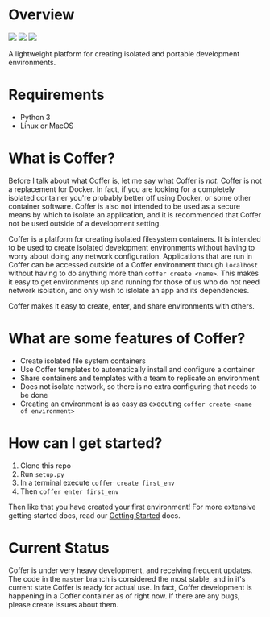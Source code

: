 Overview
=====

![](https://img.shields.io/badge/version-1.3.1-brightgreen.svg) [![](https://img.shields.io/badge/irc-%23coffer-red.svg)](https://webchat.freenode.net/) [![](https://img.shields.io/badge/twitter-cofferproject-blue.svg)](http://twitter.com/cofferproject)

A lightweight platform for creating isolated and portable development environments.

Requirements
============

- Python 3
- Linux or MacOS


What is Coffer?
===============

Before I talk about what Coffer is, let me say what Coffer is *not*. Coffer is not a replacement for Docker. In fact, if you are looking for a completely isolated container
you're probably better off using Docker, or some other container software. Coffer is also not intended to be used as a secure means by which to isolate an application, and
it is recommended that Coffer not be used outside of a development setting. 

Coffer is a platform for creating isolated filesystem containers. It is intended to be used to create isolated development environments without having to worry about doing any network configuration.
Applications that are run in Coffer can be accessed outside of a Coffer environment through `localhost` without having to do anything more than `coffer create <name>`. 
This makes it easy to get environments up and running for those of us who do not need network isolation, and only wish to islolate an app and its dependencies.

Coffer makes it easy to create, enter, and share environments with others.

What are some features of Coffer?
=================================

- Create isolated file system containers
- Use Coffer templates to automatically install and configure a container
- Share containers and templates with a team to replicate an environment
- Does not isolate network, so there is no extra configuring that needs to be done
- Creating an environment is as easy as executing `coffer create <name of environment>`

How can I get started?
======================

1. Clone this repo
2. Run `setup.py`
3. In a terminal execute `coffer create first_env`
4. Then `coffer enter first_env`

Then like that you have created your first environment! For more extensive getting started docs, read our [Getting Started](https://github.com/Max00355/Coffer/blob/master/docs/GettingStarted.md) docs.

Current Status
==============

Coffer is under very heavy development, and receiving frequent updates. The code in the `master` branch is considered the most stable, and in it's current state Coffer is ready for actual use.
In fact, Coffer development is happening in a Coffer container as of right now. If there are any bugs, please create issues about them.

